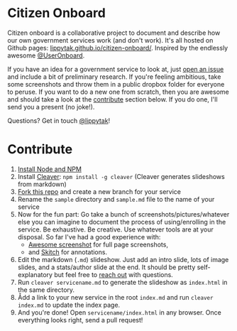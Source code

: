 # Citizen Onboard
Citizen onboard is a collaborative project to document and describe how our own government services work (and don't work). It's all hosted on Github pages: [lippytak.github.io/citizen-onboard/](). Inspired by the endlessly awesome [@UserOnboard](http://www.twitter.com/useronboard).

If you have an idea for a government service to look at, just [open an issue](https://github.com/lippytak/citizen-onboard/issues) and include a bit of preliminary research. If you're feeling ambitious, take some screenshots and throw them in a public dropbox folder for everyone to peruse. If you want to do a new one from scratch, then you are awesome and should take a look at the [contribute](#contribute) section below. If you do one, I'll send you a present (no joke!).

Questions? Get in touch [@lippytak](http://twitter.com/lippytak)!

# Contribute
1. [Install Node and NPM](https://gist.github.com/isaacs/579814#file-node-and-npm-in-30-seconds-sh)
2. Install [Cleaver](https://github.com/jdan/cleaver/): `npm install -g cleaver` (Cleaver generates slideshows from markdown)
3. [Fork this repo](fork) and create a new branch for your service
4. Rename the `sample` directory and `sample.md` file to the name of your service
5. Now for the fun part: Go take a bunch of screenshots/pictures/whatever else you can imagine to document the process of using/enrolling in the service. Be exhaustive. Be creative. Use whatever tools are at your disposal. So far I've had a good experience with:
    - [Awesome screenshot](https://chrome.google.com/webstore/detail/awesome-screenshot-captur/alelhddbbhepgpmgidjdcjakblofbmce?hl=en) for full page screenshots,
    - and [Skitch](http://evernote.com/skitch/) for annotations.
6. Edit the markdown (`.md`) slideshow. Just add an intro slide, lots of image slides, and a stats/author slide at the end. It should be pretty self-explanatory but feel free to [reach out](http://www.twitter.com/lippytak) with questions.
7. Run `cleaver servicename.md` to generate the slideshow as `index.html` in the same directory.
8. Ådd a link to your new service in the root `index.md` and run `cleaver index.md` to update the index page.
9. And you're done! Open `servicename/index.html` in any browser. Once everything looks right, send a pull request!